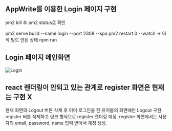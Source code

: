 ## AppWrite를 이용한 Login 페이지 구현

pm2 kill 후
pm2 status로 확인

 pm2 serve build --name login --port 2308 --spa
pm2 restart 0 --watch
-> 아직 빌드 안된 상태
npm run 

## Login 페이지 메인화면
![Login](https://github.com/ChamChiii7/EcoleProject/assets/126247047/29ee1156-9491-48a3-b82f-2b2014ace887)

## react 렌더링이 안되고 있는 관계로 register 화면은 현재는 구현 X
현재 화면의 Logout 버튼 삭제 후 이미 로그인을 한 유저들의 화면에만 Logout 구현.
register 버튼 삭제하고 링크 형식으로 register 렌더링 예정.
register 화면에서는 사용자의 email, password, name 입력 받아서 계정 생성.
